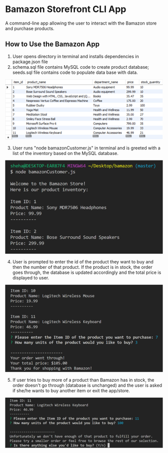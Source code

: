 # Bamazon Storefront CLI App
A command-line app allowing the user to interact with the Bamazon store and purchase products.

## How to Use the Bamazon App

1. User opens directory in terminal and installs dependencies in package.json file
2. schema.sql file contains MySQL code to create product database; seeds.sql file contains code to populate data base with data.

![Initial products database](images/database1.png)


3. User runs "node bamazonCustomer.js" in terminal and is greeted with a list of the inventory
based on the MySQL database.

![CLI Interface](images/cli1.png)


4. User is prompted to enter the id of the product they want to buy and then the number of that product. If the product is in stock, the order goes through, the database is updated accordingly and the total price is displayed to user.

![CLI Interface](images/cli2.png)


5. If user tries to buy more of a product than Bamazon has in stock, the order doesn't go through (database is unchanged) and the user is asked if she/he wants to buy another item or exit the app/store.

![CLI Interface](images/cli3.png)
